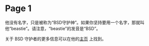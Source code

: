 # Page 1

他没有名字，只是被称为“BSD守护神”。如果你坚持要用一个名字，那就叫他“beastie”。请注意，“beastie”的发音是“BSD”。

关于 BSD 守护者的更多信息可以在他的[主页](http://www.mckusick.com/beastie/index.html) 上找到。
